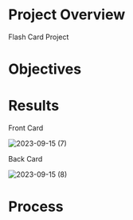 # Project Overview
Flash Card Project

# Objectives


# Results

Front Card

![2023-09-15 (7)](https://github.com/frantzalexander/flash-cards/assets/128331579/be62cacf-9ec0-461b-a8a2-2df66285e51e)


Back Card

![2023-09-15 (8)](https://github.com/frantzalexander/flash-cards/assets/128331579/aec6f45d-9cf7-43bb-a61a-40f8b3669e98)


# Process
